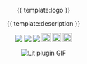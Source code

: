 <div align="center" markdown="1">

{{ template:logo }}

{{ template:description }}

[![](https://vsmarketplacebadges.dev/version-short/runem.lit-plugin.svg)](https://marketplace.visualstudio.com/items?itemName=runem.lit-plugin)
[![](https://vsmarketplacebadges.dev/downloads-short/runem.lit-plugin.svg)](https://marketplace.visualstudio.com/items?itemName=runem.lit-plugin)
[![](https://vsmarketplacebadges.dev/rating-short/runem.lit-plugin.svg)](https://marketplace.visualstudio.com/items?itemName=runem.lit-plugin)
<a href="https://opensource.org/licenses/MIT"><img alt="MIT License" src="https://img.shields.io/badge/License-MIT-green.svg" height="20"></img></a>
<a href="https://david-dm.org/JackRobards/lit-analyzer"><img alt="Dependencies" src="https://img.shields.io/david/JackRobards/lit-analyzer.svg?color=green" height="20"/></a>
<a href="https://github.com/JackRobards/lit-analyzer/graphs/contributors"><img alt="Contributors" src="https://img.shields.io/github/contributors/JackRobards/lit-analyzer.svg" height="20"/></a>

  <img src="https://user-images.githubusercontent.com/5372940/62078476-02c1ec00-b24d-11e9-8de5-1322012cbde2.gif" alt="Lit plugin GIF"/>

</div>
